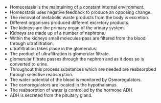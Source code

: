 - Homeostasis is the maintaining of a constant internal environment.
- Homeostatis uses negative feedback to produce an opposing change.
- The removal of metabolic waste products from the body is excretion.
- Different organisms produced different excretory products.
- The kidneys are the primary organ of the urinary system.
- Kidneys are made up of a number of nephrons.
- Within the kidneys small molecules pass are filtered from the blood through ultrafiltration.
- ultrafiltration takes place in the glomerulus.
- The product of ultrafiltration is glomerular filtrate.
- glomerular filtrate passes through the nephron and as it does so is converted to urine.
- Throughout this process substances which are needed are reabsorpbed through selective reabsorption.
- The water potential of the blood is monitored by Osmoregulators.
- The osmoregulators are located in the hypothalamus.
- The reabsorption of water is controlled by the hormone ADH.
- ADH is secreted from the pituitary gland.
